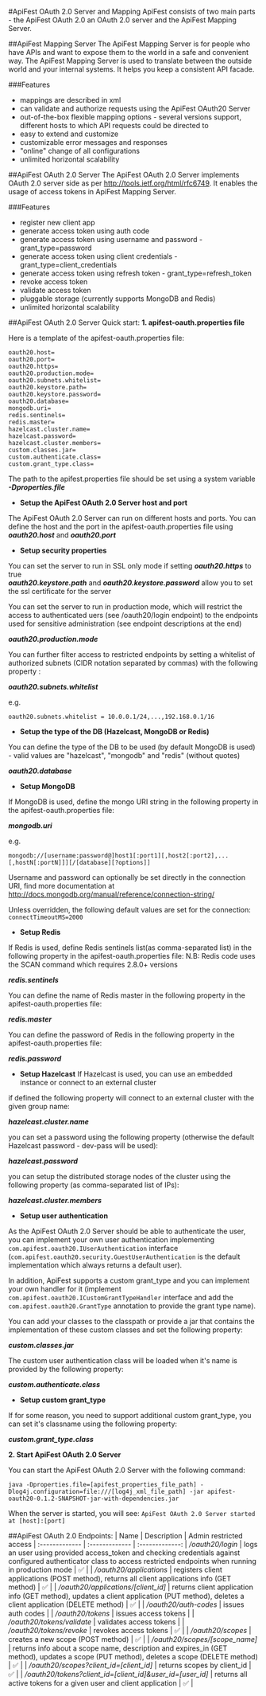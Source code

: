 #ApiFest OAuth 2.0 Server and Mapping
ApiFest consists of two main parts - the ApiFest OAuth 2.0 an OAuth 2.0 server and the ApiFest Mapping Server.

##ApiFest Mapping Server
The ApiFest Mapping Server is for people who have APIs and want to expose them to the world in a safe and convenient way.
The ApiFest Mapping Server is used to translate between the outside world and your internal systems. It helps you keep a consistent API facade.

###Features
- mappings are described in xml
- can validate and authorize requests using the ApiFest OAuth20 Server
- out-of-the-box flexible mapping options - several versions support, different hosts to which API requests could be directed to
- easy to extend and customize
- customizable error messages and responses
- "online" change of all configurations
- unlimited horizontal scalability


##ApiFest OAuth 2.0 Server
The ApiFest OAuth 2.0 Server implements OAuth 2.0 server side as per http://tools.ietf.org/html/rfc6749.
It enables the usage of access tokens in ApiFest Mapping Server.

###Features
- register new client app
- generate access token using auth code
- generate access token using username and password - grant_type=password
- generate access token using client credentials - grant_type=client_credentials
- generate access token using refresh token - grant_type=refresh_token
- revoke access token
- validate access token
- pluggable storage (currently supports MongoDB and Redis)
- unlimited horizontal scalability


##ApiFest OAuth 2.0 Server Quick start:
**1. apifest-oauth.properties file**

Here is a template of the apifest-oauth.properties file:
```
oauth20.host=  
oauth20.port=  
oauth20.https=  
oauth20.production.mode=  
oauth20.subnets.whitelist=  
oauth20.keystore.path=  
oauth20.keystore.password=  
oauth20.database=  
mongodb.uri=  
redis.sentinels=  
redis.master=  
hazelcast.cluster.name=  
hazelcast.password=  
hazelcast.cluster.members=  
custom.classes.jar=  
custom.authenticate.class=
custom.grant_type.class=
```

The path to the apifest.properties file should be set using a system variable ***-Dproperties.file***  

* **Setup the ApiFest OAuth 2.0 Server host and port**

The ApiFest OAuth 2.0 Server can run on different hosts and ports.
You can define the host and the port in the apifest-oauth.properties file using ***oauth20.host*** and ***oauth20.port***

* **Setup security properties**

You can set the server to run in SSL only mode if setting ***oauth20.https*** to true  
***oauth20.keystore.path*** and ***oauth20.keystore.password*** allow you to set the ssl certificate for the server

You can set the server to run in production mode, which will restrict the access to authenticated uers (see /oauth20/login endpoint) to the endpoints used for sensitive administration (see endpoint descriptions at the end)

***oauth20.production.mode***

You can further filter access to restricted endpoints by setting a whitelist of authorized subnets (CIDR notation separated by commas) with the following property :

***oauth20.subnets.whitelist***

e.g.

```oauth20.subnets.whitelist = 10.0.0.1/24,...,192.168.0.1/16```

* **Setup the type of the DB (Hazelcast, MongoDB or Redis)**

You can define the type of the DB to be used (by default MongoDB is used) - valid values are "hazelcast", "mongodb" and "redis" (without quotes) 

***oauth20.database***

* **Setup MongoDB**

If MongoDB is used, define the mongo URI string in the following property in the apifest-oauth.properties file:

***mongodb.uri***

e.g.

```mongodb://[username:password@]host1[:port1][,host2[:port2],...[,hostN[:portN]]][/[database][?options]]```

Username and password can optionally be set directly in the connection URI, find more documentation at http://docs.mongodb.org/manual/reference/connection-string/

Unless overridden, the following default values are set for the connection: ```connectTimeoutMS=2000```

* **Setup Redis**

If Redis is used, define Redis sentinels list(as comma-separated list) in the following property in the apifest-oauth.properties file:
N.B: Redis code uses the SCAN command which requires 2.8.0+ versions

***redis.sentinels***

You can define the name of Redis master in the following property in the apifest-oauth.properties file:

***redis.master***

You can define the password of Redis in the following property in the apifest-oauth.properties file:

***redis.password***

* **Setup Hazelcast**
If Hazelcast is used, you can use an embedded instance or connect to an external cluster

if defined the following property will connect to an external cluster with the given group name:

***hazelcast.cluster.name***

you can set a password using the following property (otherwise the default Hazelcast password - dev-pass will be used):

***hazelcast.password***

you can setup the distributed storage nodes of the cluster using the following property (as comma-separated list of IPs):

***hazelcast.cluster.members***

* **Setup user authentication**

As the ApiFest OAuth 2.0 Server should be able to authenticate the user, you can implement your own user authentication implementing ```com.apifest.oauth20.IUserAuthentication``` interface (```com.apifest.oauth20.security.GuestUserAuthentication``` is the default implementation which always returns a default user).

In addition, ApiFest supports a custom grant_type and you can implement your own handler for it (implement ```com.apifest.oauth20.ICustomGrantTypeHandler``` interface and add the ```com.apifest.oauth20.GrantType``` annotation to provide the grant type name).

You can add your classes to the classpath or provide a jar that contains the implementation of these custom classes and set the following property:

***custom.classes.jar***

The custom user authentication class will be loaded when it's name is provided by the following property:

***custom.authenticate.class***

* **Setup custom grant_type**

If for some reason, you need to support additional custom grant_type, you can set it's classname using the following property:

***custom.grant_type.class***

**2. Start ApiFest OAuth 2.0 Server**

You can start the ApiFest OAuth 2.0 Server with the following command:

```java -Dproperties.file=[apifest_properties_file_path] -Dlog4j.configuration=file:///[log4j_xml_file_path] -jar apifest-oauth20-0.1.2-SNAPSHOT-jar-with-dependencies.jar```

When the server is started, you will see:
```ApiFest OAuth 2.0 Server started at [host]:[port]```

##ApiFest OAuth 2.0 Endpoints:
| Name | Description | Admin restricted access |
:------------- | :------------- | :-------------:
| */oauth20/login* | logs an user using provided access_token and checking credentials against configured authenticator class to access restricted endpoints when running in production mode | :white_check_mark: |
| */oauth20/applications* | registers client applications (POST method), returns all client applications info (GET method) | :white_check_mark: |
| */oauth20/applications/[client_id]* | returns client application info (GET method), updates a client application (PUT method), deletes a client application (DELETE method) | :white_check_mark: |
| */oauth20/auth-codes* | issues auth codes |
| */oauth20/tokens* | issues access tokens |
| */oauth20/tokens/validate* | validates access tokens |
| */oauth20/tokens/revoke* | revokes access tokens | :white_check_mark: |
| */oauth20/scopes* | creates a new scope (POST method) | :white_check_mark: |
| */oauth20/scopes/[scope_name]* | returns info about a scope name, description and expires_in (GET method), updates a scope (PUT method), deletes a scope (DELETE method) | :white_check_mark: |
| */oauth20/scopes?client_id=[client_id]* | returns scopes by client_id | :white_check_mark: |
| */oauth20/tokens?client_id=[client_id]&user_id=[user_id]* | returns all active tokens for a given user and client application | :white_check_mark: |
